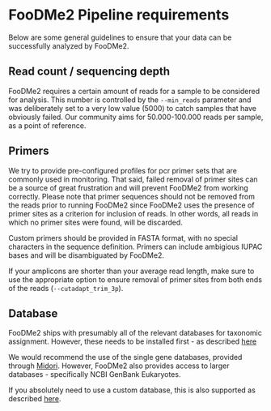 # FooDMe2 Pipeline requirements

Below are some general guidelines to ensure that your data can be successfully analyzed by FooDMe2. 

## Read count / sequencing depth

FooDMe2 requires a certain amount of reads for a sample to be considered for analysis. This number is controlled by the `--min_reads` parameter and was deliberately set to a very low value (5000) to catch samples that have obviously failed. Our community aims for 50.000-100.000 reads per sample, as a point of reference.  

## Primers

We try to provide pre-configured profiles for pcr primer sets that are commonly used in monitoring. That said, failed removal of primer sites can be a source of great frustration and will prevent FooDMe2 from working correctly. Please note that primer sequences should not be removed from the reads prior to running FooDMe2 since FooDMe2 uses the presence of primer sites as a criterion for inclusion of reads. In other words, all reads in which no primer sites were found, will be discarded. 

Custom primers should be provided in FASTA format, with no special characters in the sequence definition. Primers can include ambigious IUPAC bases and will be disambiguated by FooDMe2. 

If your amplicons are shorter than your average read length, make sure to use the appropriate option to ensure removal of primer sites from both ends of the reads (`--cutadapt_trim_3p`).

## Database

FooDMe2 ships with presumably all of the relevant databases for taxonomic assignment. However, these needs to be installed first - as described [here](installation.md)

We would recommend the use of the single gene databases, provided through [Midori](https://www.reference-midori.info/). However, FooDMe2 also provides access to larger databases - specifically NCBI GenBank Eukaryotes. 

If you absolutely need to use a custom database, this is also supported as described [here](usage.md#--blast_db--default--null).


